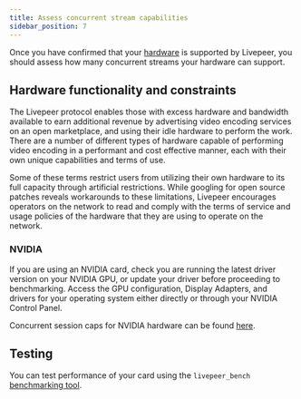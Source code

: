 ```yaml
---
title: Assess concurrent stream capabilities
sidebar_position: 7
---
```


Once you have confirmed that your [hardware](/video-miners/reference/gpu-support) is supported by Livepeer, you should assess how many concurrent streams your hardware can support.

## Hardware functionality and constraints

The Livepeer protocol enables those with excess hardware and bandwidth available to earn additional revenue by advertising video encoding services on an open marketplace, and using their idle hardware to perform the work. There are a number of different types of hardware capable of performing video encoding in a performant and cost effective manner, each with their own unique capabilities and terms of use. 

Some of these terms restrict users from utilizing their own hardware to its full capacity through artificial restrictions. While googling for open source patches reveals workarounds to these limitations, Livepeer encourages operators on the network to read and comply with the terms of service and usage policies of the hardware that they are using to operate on the network.

### NVIDIA

If you are using an NVIDIA card, check you are running the latest driver version on your NVIDIA GPU, or update your driver before proceeding to benchmarking. Access the GPU configuration, Display Adapters, and drivers for your operating system either directly or through your NVIDIA Control Panel. 

Concurrent session caps for NVIDIA hardware can be found [here](https://developer.nvidia.com/video-encode-decode-gpu-support-matrix).


## Testing 
You can test performance of your card using the `livepeer_bench` [benchmarking tool](/video-miners/how-to-guides/benchmarking).